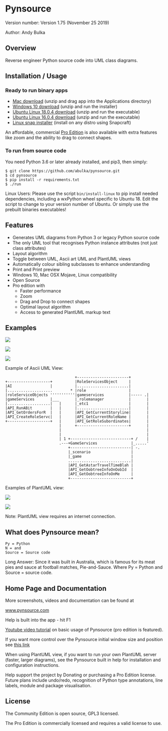 Pynsource
=========

Version number: Version 1.75 (November 25 2019)

Author: Andy Bulka

Overview
--------

Reverse engineer Python source code into UML class diagrams.

Installation / Usage
--------------------

### Ready to run binary apps ###

 * [Mac download](http://bit.ly/pynsource-mac-1-75) (unzip and drag app into the Applications directory) 
 * [Windows 10 download](http://bit.ly/pynsource-win-1-75) (unzip and run the installer) 
 * [Ubuntu Linux 18.0.4 download](http://bit.ly/pynsource-ubuntu-18-1-75) (unzip and run the executable) 
 * [Ubuntu Linux 16.0.4 download](http://bit.ly/pynsource-ubuntu-16-1-75) (unzip and run the executable) 
 * [Linux snap installer](http://bit.ly/pynsource-snap) (install on any distro using Snapcraft) 
 
An affordable, commercial [Pro Edition](http://pynsource.com/pricing.html) is also available with extra features 
like zoom and the ability to drag to connect shapes.

### To run from source code ###

You need Python 3.6 or later already installed, and pip3, then simply:

    $ git clone https://github.com/abulka/pynsource.git
    $ cd pynsource
    $ pip install -r requirements.txt
    $ ./run

Linux Users: Please use the script `bin/install-linux` to pip install needed dependencies,
including a wxPython wheel specific to Ubuntu 18. Edit the script to change to your version 
number of Ubuntu. Or simply use the prebuilt binaries executables! 

Features
--------

 - Generates UML diagrams from Python 3 or legacy Python source code
 - The only UML tool that recognises Python instance attributes (not just class attributes) 
 - Layout algorithm
 - Toggle between UML, Ascii art UML and PlantUML views
 - Automatically colour sibling subclasses to enhance understanding
 - Print and Print preview
 - Windows 10, Mac OSX Mojave, Linux compatibility
 - Open Source
 - Pro edition with
    - Faster performance
    - Zoom
    - Drag and Drop to connect shapes
    - Optimal layout algorithm
    - Access to generated PlantUML markup text 

Examples
--------

![](https://www.dropbox.com/s/aq4hu3hfdvtxkp8/pynsource-comments.png?raw=1)

![](https://www.dropbox.com/s/3o2p7h6qqf5hbhc/pynsource-zoom-line-edit.png?raw=1)

![](https://www.dropbox.com/s/w183c0vmt8o6qs9/pynsource-drag-drop-connect.png?raw=1)

Example of Ascii UML View:


                                   +-----------------------+
    +-------------------+          |RoleServicesObject     |
    |AI                 |          |.......................|
    |....................        * |role                   |
    |roleServiceObjects '''''''''''|gameservices           |----- .|
    |gameServices       |___       |_rolemanager           |       |
    |...................|   |      |_etc1                  |       |
    |API_RunABit        |   |      |.......................|       |
    |API_GetOrdersForR  |   |      |API_GetCurrentStoryline|       |
    |API_CreateRoleServc|   |      |API_GetCurrentRoleName |       |
    +-------------------+   |      |API_GetRoleSubordinates|       |
                            |      +-----------------------+       |
                            |                                      |
                            |                                      |
                            | 1 +---------------------------+ /    |
                            .---+GameServices               |_.....'
                                +---------------------------| -.
                                |_scenario                  |
                                |_game                      |
                                ............................|
                                |API_GetAstarTravelTimeBlah |
                                |API_GetOobtreeInfoOnOobId  |
                                |API_GetOobtreeInfoOnMe     |
                                +---------------------------+

Examples of PlantUML view:

![](https://www.dropbox.com/s/v6f5t2hohl97hja/pynsource-plantuml-1.png?raw=1)

![](https://www.dropbox.com/s/furf89q7b2brpr0/pynsource-plantuml-2.png?raw=1)

Note: PlantUML view requires an internet connection.
                                    
What does Pynsource mean?
-------------------------

    Py = Python
    N = and
    Source = Source code

Long Answer: Since it was built in Australia, which is famous for its meat pies and sauce
   at football matches, Pie-and-Sauce.  Where Py = Python and Source = source code.
   
Home Page and Documentation
---------------------------

More screenshots, videos and documentation can be found at

www.pynsource.com

Help is built into the app - hit F1

[Youtube video tutorial](https://youtu.be/FEXeDI18LMs) on basic usage of Pynsource (pro edition is featured).

If you want more control over the Pynsource initial window size and position see 
[this link](https://github.com/abulka/pynsource/issues/49#issuecomment-475069439)

When using PlantUML view, if you want to run your own PlantUML server (faster, larger diagrams), see the Pynsource built in help for installation and configuration instructions.  

Help support the project by Donating or purchasing a Pro Edition license.  Future plans include
undo/redo, recognition of Python type annotations, line labels, module and package visualisation.


License
-------

The Community Edition is open source, GPL3 licensed.

The Pro Edition is commercially licensed and requires a valid license to use.
  
